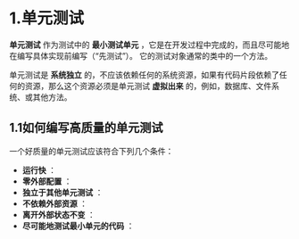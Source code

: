 1.单元测试
==============
 __单元测试__ 作为测试中的 __最小测试单元__ ，它是在开发过程中完成的，而且尽可能地在编写具体实现前编写（“先测试”）。
它的测试对象通常的类中的一个方法。

单元测试是 __系统独立__ 的，不应该依赖任何的系统资源，如果有代码片段依赖了任何的资源，那么这个资源必须是单元测试 __虚拟出来__ 的，例如，数据库、文件系统、或其他方法。

1.1如何编写高质量的单元测试
--------------
一个好质量的单元测试应该符合下列几个条件：
 * __运行快__ ：
 * __零外部配置__ ：
 * __独立于其他单元测试__ ：
 * __不依赖外部资源__ ：
 * __离开外部状态不变__ ：
 * __尽可能地测试最小单元的代码__ ：

